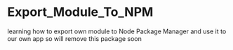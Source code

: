# Export_Module_To_NPM
learning how to export own module to Node Package Manager and use it to our own app so will remove this package soon
